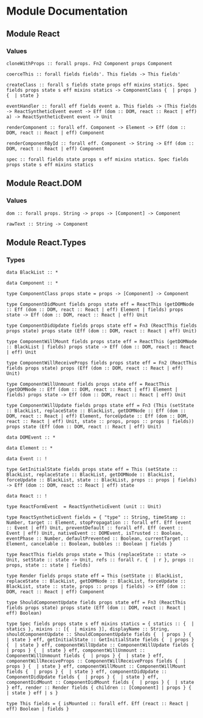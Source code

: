 # Module Documentation

## Module React

### Values

    cloneWithProps :: forall props. Fn2 Component props Component

    coerceThis :: forall fields fields'. This fields -> This fields'

    createClass :: forall s fields state props eff mixins statics. Spec fields props state s eff mixins statics -> ComponentClass {  | props } {  | state }

    eventHandler :: forall eff fields event a. This fields -> (This fields -> ReactSyntheticEvent event -> Eff (dom :: DOM, react :: React | eff) a) -> ReactSyntheticEvent event -> Unit

    renderComponent :: forall eff. Component -> Element -> Eff (dom :: DOM, react :: React | eff) Component

    renderComponentById :: forall eff. Component -> String -> Eff (dom :: DOM, react :: React | eff) Component

    spec :: forall fields state props s eff mixins statics. Spec fields props state s eff mixins statics


## Module React.DOM

### Values

    dom :: forall props. String -> props -> [Component] -> Component

    rawText :: String -> Component


## Module React.Types

### Types

    data BlackList :: *

    data Component :: *

    type ComponentClass props state = props -> [Component] -> Component

    type ComponentDidMount fields props state eff = ReactThis (getDOMNode :: Eff (dom :: DOM, react :: React | eff) Element | fields) props state -> Eff (dom :: DOM, react :: React | eff) Unit

    type ComponentDidUpdate fields props state eff = Fn3 (ReactThis fields props state) props state (Eff (dom :: DOM, react :: React | eff) Unit)

    type ComponentWillMount fields props state eff = ReactThis (getDOMNode :: BlackList | fields) props state -> Eff (dom :: DOM, react :: React | eff) Unit

    type ComponentWillReceiveProps fields props state eff = Fn2 (ReactThis fields props state) props (Eff (dom :: DOM, react :: React | eff) Unit)

    type ComponentWillUnmount fields props state eff = ReactThis (getDOMNode :: Eff (dom :: DOM, react :: React | eff) Element | fields) props state -> Eff (dom :: DOM, react :: React | eff) Unit

    type ComponentWillUpdate fields props state eff = Fn3 (This (setState :: BlackList, replaceState :: BlackList, getDOMNode :: Eff (dom :: DOM, react :: React | eff) Element, forceUpdate :: Eff (dom :: DOM, react :: React | eff) Unit, state :: props, props :: props | fields)) props state (Eff (dom :: DOM, react :: React | eff) Unit)

    data DOMEvent :: *

    data Element :: *

    data Event :: !

    type GetInitialState fields props state eff = This (setState :: BlackList, replaceState :: BlackList, getDOMNode :: BlackList, forceUpdate :: BlackList, state :: BlackList, props :: props | fields) -> Eff (dom :: DOM, react :: React | eff) state

    data React :: !

    type ReactFormEvent  = ReactSyntheticEvent (unit :: Unit)

    type ReactSyntheticEvent fields = { "type" :: String, timeStamp :: Number, target :: Element, stopPropagation :: forall eff. Eff (event :: Event | eff) Unit, preventDefault :: forall eff. Eff (event :: Event | eff) Unit, nativeEvent :: DOMEvent, isTrusted :: Boolean, eventPhase :: Number, defaultPrevented :: Boolean, currentTarget :: Element, cancelable :: Boolean, bubbles :: Boolean | fields }

    type ReactThis fields props state = This (replaceState :: state -> Unit, setState :: state -> Unit, refs :: forall r. {  | r }, props :: props, state :: state | fields)

    type Render fields props state eff = This (setState :: BlackList, replaceState :: BlackList, getDOMNode :: BlackList, forceUpdate :: BlackList, state :: state, props :: props | fields) -> Eff (dom :: DOM, react :: React | eff) Component

    type ShouldComponentUpdate fields props state eff = Fn3 (ReactThis fields props state) props state (Eff (dom :: DOM, react :: React | eff) Boolean)

    type Spec fields props state s eff mixins statics = { statics :: {  | statics }, mixins :: [{  | mixins }], displayName :: String, shouldComponentUpdate :: ShouldComponentUpdate fields {  | props } {  | state } eff, getInitialState :: GetInitialState fields {  | props } {  | state } eff, componentWillUpdate :: ComponentWillUpdate fields {  | props } {  | state } eff, componentWillUnmount :: ComponentWillUnmount fields {  | props } {  | state } eff, componentWillReceiveProps :: ComponentWillReceiveProps fields {  | props } {  | state } eff, componentWillMount :: ComponentWillMount fields {  | props } {  | state } eff, componentDidUpdate :: ComponentDidUpdate fields {  | props } {  | state } eff, componentDidMount :: ComponentDidMount fields {  | props } {  | state } eff, render :: Render fields { children :: [Component] | props } {  | state } eff | s }

    type This fields = { isMounted :: forall eff. Eff (react :: React | eff) Boolean | fields }



